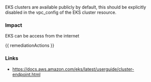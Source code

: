 
EKS clusters are available publicly by default, this should be explicitly disabled in the vpc_config of the EKS cluster resource.

### Impact
EKS can be access from the internet

<!-- DO NOT CHANGE -->
{{ remediationActions }}

### Links
- https://docs.aws.amazon.com/eks/latest/userguide/cluster-endpoint.html
        